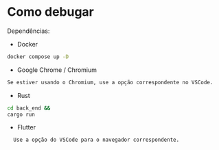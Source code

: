 # Como debugar

Dependências:

- Docker

```sh
docker compose up -D
```

- Google Chrome / Chromium

```sh
Se estiver usando o Chromium, use a opção correspondente no VSCode.
```

- Rust

```sh
cd back_end &&
cargo run
```

- Flutter

```sh
  Use a opção do VSCode para o navegador correspondente.
```
